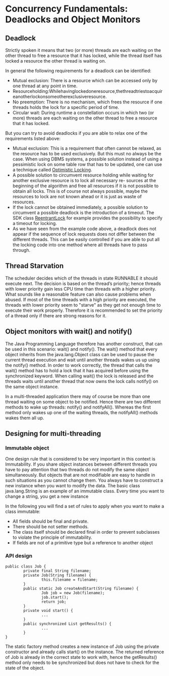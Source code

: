 # Concurrency Fundamentals: Deadlocks and Object Monitors

## Deadlock

Strictly spoken it means that two (or more) threads are each waiting on the other thread to free a resource that it has locked, while the thread itself has locked a resource the other thread is waiting on.

In general the following requirements for a deadlock can be identified:
- Mutual exclusion: There is a resource which can be accessed only by one thread at any point in time.
- Resourceholding:Whilehavinglockedoneresource,thethreadtriestoacquireanotherlockonsomeotherexclusiveresource.
- No preemption: There is no mechanism, which frees the resource if one threads holds the lock for a specific period of time.
- Circular wait: During runtime a constellation occurs in which two (or more) threads are each waiting on the other thread to free a resource that it has locked.

But you can try to avoid deadlocks if you are able to relax one of the requirements listed above:
- Mutual exclusion: This is a requirement that often cannot be relaxed, as the resource has to be used exclusively. But this must no always be the case. When using DBMS systems, a possible solution instead of using a pessimistic lock on some table row that has to be updated, one can use a technique called [Optimistic Locking]("https://en.wikipedia.org/wiki/Optimistic_concurrency_control").
- A possible solution to circumvent resource holding while waiting for another exclusive resource is to lock all necessary re- sources at the beginning of the algorithm and free all resources if it is not possible to obtain all locks. This is of course not always possible, maybe the resources to lock are not known ahead or it is just as waste of resources.
- If the lock cannot be obtained immediately, a possible solution to circumvent a possible deadlock is the introduction of a timeout. The SDK class [ReentrantLock]("https://docs.oracle.com/javase/7/docs/api/java/util/concurrent/locks/ReentrantLock.html") for example provides the possibility to specify a timeout for locking.
- As we have seen from the example code above, a deadlock does not appear if the sequence of lock requests does not differ between the different threads. This can be easily controlled if you are able to put all the locking code into one method where all threads have to pass through.

##  Thread Starvation

The scheduler decides which of the threads in state RUNNABLE it should execute next. The decision is based on the thread’s priority; hence threads with lower priority gain less CPU time than threads with a higher priority. What sounds like a reasonable feature can also cause problems when abused. If most of the time threads with a high priority are executed, the threads with lower priority seem to "starve" as they get not enough time to execute their work properly. Therefore it is recommended to set the priority of a thread only if there are strong reasons for it.

## Object monitors with wait() and notify()

The Java Programming Language therefore has another construct, that can be used in this scenario: wait() and notify(). The wait() method that every object inherits from the java.lang.Object class can be used to pause the current thread execution and wait until another threads wakes us up using the notify() method. In order to work correctly, the thread that calls the wait() method has to hold a lock that it has acquired before using the synchronized keyword. When calling wait() the lock is released and the threads waits until another thread that now owns the lock calls notify() on the same object instance.

In a multi-threaded application there may of course be more than one thread waiting on some object to be notified. Hence there are two different methods to wake up threads: notify() and notifyAll(). Whereas the first method only wakes up one of the waiting threads, the notifyAll() methods wakes them all up. 

## Designing for multi-threading

### Immutable object
One design rule that is considered to be very important in this context is Immutability. If you share object instances between different threads you have to pay attention that two threads do not modify the same object simultaneously. But objects that are not modifiable are easy to handle in such situations as you cannot change them. You always have to construct a new instance when you want to modify the data. The basic class java.lang.String is an example of an immutable class. Every time you want to change a string, you get a new instance

In the following you will find a set of rules to apply when you want to make a class immutable:
- All fields should be final and private.
- There should be not setter methods.
- The class itself should be declared final in order to prevent subclasses to violate the principle of immutability. 
- If fields are not of a primitive type but a reference to another object

### API design

```
public class Job {
        private final String filename;
        private Job(String filename) {
                this.filename = filename;
        }
        public static Job createAndStart(String filename) {
                Job job = new Job(filename);
                job.start();
                return job;
        }
        private void start() {
                ...
        }
        public synchronized List getResults() {
                ...
        }
}

```

The static factory method creates a new instance of Job using the private constructor and already calls start() on the instance. The returned reference of Job is already in the correct state to work with, hence the getResults() method only needs to be synchronized but does not have to check for the state of the object.
